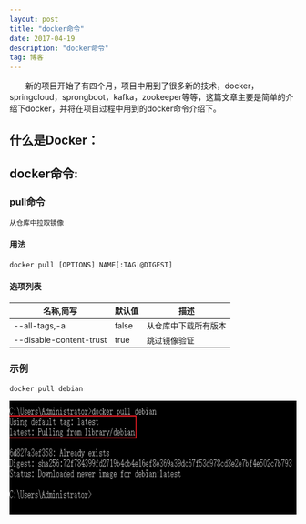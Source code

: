 ```yaml
---
layout: post
title: "docker命令"
date: 2017-04-19
description: "docker命令"
tag: 博客
---
```


　　新的项目开始了有四个月，项目中用到了很多新的技术，docker，springcloud，sprongboot，kafka，zookeeper等等，这篇文章主要是简单的介绍下docker，并将在项目过程中用到的docker命令介绍下。
## 什么是Docker：

## docker命令:

### pull命令 

    从仓库中拉取镜像

#### 用法 
    docker pull [OPTIONS] NAME[:TAG|@DIGEST]
#### 选项列表 

名称,简写 | 默认值 | 描述
---|---|---
--all-tags,-a | false | 从仓库中下载所有版本
--disable-content-trust | true | 跳过镜像验证

### 示例 
    docker pull debian
<img src="/images/posts/dockerCmd1/docker-pull.png" height="200" width="600"> 